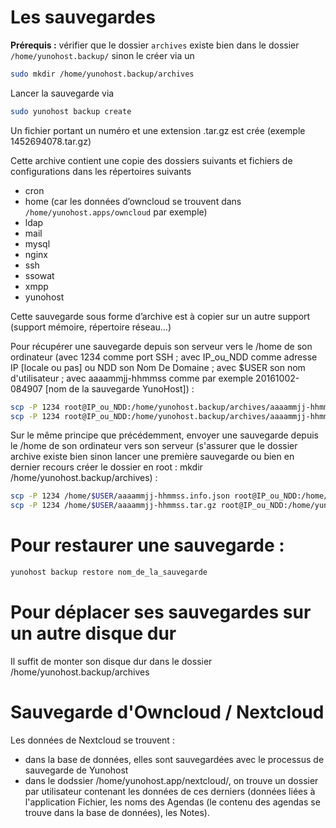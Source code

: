 # Les sauvegardes

**Prérequis :** vérifier que le dossier `archives` existe bien dans le dossier `/home/yunohost.backup/`
sinon le créer via un 
```bash
sudo mkdir /home/yunohost.backup/archives
```
Lancer la sauvegarde via 
```bash
sudo yunohost backup create
```
Un fichier portant un numéro et une extension .tar.gz est crée
(exemple 1452694078.tar.gz)

Cette archive contient une copie des dossiers suivants et fichiers de configurations dans les répertoires suivants
- cron
- home (car les données d’owncloud se trouvent dans `/home/yunohost.apps/owncloud` par exemple)
- ldap
- mail
- mysql
- nginx
- ssh
- ssowat
- xmpp
- yunohost

Cette sauvegarde sous forme d’archive est à copier sur un autre support (support mémoire, répertoire réseau…)

Pour récupérer une sauvegarde depuis son serveur vers le /home de son ordinateur (avec 1234 comme port SSH ; avec IP_ou_NDD comme adresse IP [locale ou pas] ou NDD son Nom De Domaine ; avec $USER son nom d'utilisateur ; avec aaaammjj-hhmmss comme par exemple 20161002-084907 [nom de la sauvegarde YunoHost]) :
```bash
scp -P 1234 root@IP_ou_NDD:/home/yunohost.backup/archives/aaaammjj-hhmmss.tar.gz /home/$USER
scp -P 1234 root@IP_ou_NDD:/home/yunohost.backup/archives/aaaammjj-hhmmss.info.json /home/$USER
```

Sur le même principe que précédemment, envoyer une sauvegarde depuis le /home de son ordinateur vers son serveur (s'assurer que le dossier archive existe bien sinon lancer une première sauvegarde ou bien en dernier recours créer le dossier en root : mkdir /home/yunohost.backup/archives) :
```bash
scp -P 1234 /home/$USER/aaaammjj-hhmmss.info.json root@IP_ou_NDD:/home/yunohost.backup/archives
scp -P 1234 /home/$USER/aaaammjj-hhmmss.tar.gz root@IP_ou_NDD:/home/yunohost.backup/archives
```

# Pour restaurer une sauvegarde :
```bash
yunohost backup restore nom_de_la_sauvegarde
```

# Pour déplacer ses sauvegardes sur un autre disque dur

Il suffit de monter son disque dur dans le dossier /home/yunohost.backup/archives

# Sauvegarde d'Owncloud / Nextcloud

Les données de Nextcloud se trouvent : 
- dans la base de données, elles sont sauvegardées avec le processus de sauvegarde de Yunohost
- dans le dodssier /home/yunohost.app/nextcloud/, on trouve un dossier par utilisateur contenant les données de ces derniers (données liées à l'application Fichier, les noms des Agendas (le contenu des agendas se trouve dans la base de données), les Notes).
